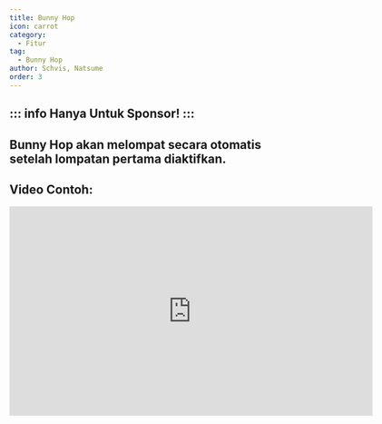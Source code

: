 ```yaml
---
title: Bunny Hop
icon: carrot
category:
  - Fitur
tag:
  - Bunny Hop
author: Schvis, Natsume
order: 3
---
```

::: info Hanya Untuk Sponsor!
:::
---
## Bunny Hop akan melompat secara otomatis setelah lompatan pertama diaktifkan.

## Video Contoh:

<div class="iframe-container"><iframe width="640" height="369" src="https://www.youtube.com/embed/Gh2GX23E6dw?list=PL5eI1Tb64p56g27qfYk7VuFTz4FK6YrKa" title="Korepi - Bunnyhop (Sponsor)" frameborder="0" allow="accelerometer; autoplay; clipboard-write; encrypted-media; gyroscope; picture-in-picture; web-share" allowfullscreen></iframe></div>
